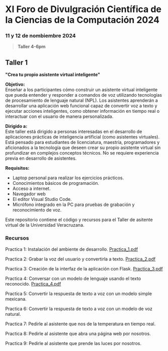 # XI Foro de Divulgración Científica de la Ciencias de la Computación 2024

### 11 y 12 de nombiembre 2024

> **Taller 4-6pm**

## Taller 1
**"Crea tu propio asistente virtual inteligente"**

**Objetivo:**  
Enseñar a los participantes cómo construir un asistente virtual inteligente que pueda entender y responder a comandos de voz utilizando tecnologías de procesamiento de lenguaje natural (NPL). Los asistentes aprenderán a desarrollar una aplicación web funcional capaz de convertir voz a texto y ejecutar acciones inteligentes, como obtener información en tiempo real o interactuar con el usuario de manera personalizada.

**Dirigido a:**  
Este taller está dirigido a personas interesadas en el desarrollo de aplicaciones prácticas de inteligencia artificial (como asistentes virtuales). Está pensado para estudiantes de licenciatura, maestría, programadores y aficionados a la tecnología que deseen crear su propio asistente virtual sin profundizar en complejos conceptos técnicos. No se requiere experiencia previa en desarrollo de asistentes.

**Requisitos:**  
- Laptop personal para realizar los ejercicios prácticos.
- Conocimientos básicos de programación.
- Acceso a internet.
- Navegador web
- El editor Visual Studio Code.
- Micrófono integrado en la PC para pruebas de grabación y reconocimiento de voz.

Este repositorio contiene el código y recursos para el Taller de asitente virtual de la Universidad Veracruzana.

### Recursos

Practica 1: Instalación del ambiente de desarrollo.
[Practica_1.pdf](https://github.com/user-attachments/files/17694393/Practica_1.pdf)

Practica 2: Grabar la voz del usuario y convertirla a texto.
[Practica_2.pdf](https://github.com/user-attachments/files/17710769/Practica_2.pdf)

Practica 3: Creación de la interfaz de la aplicación con Flask.
[Practica_3.pdf](https://github.com/user-attachments/files/17694858/Practica_3.pdf)

Practica 4: Conversar con un modelo de lenguaje usando el texto reconocido.
[Practica_4.pdf](https://github.com/user-attachments/files/17694417/Practica_4.pdf)

Practica 5: Convertir la respuesta de texto a voz con un modelo simple mexicana.
<!-- [Practica_5.pdf](https://github.com/user-attachments/files/17694432/Practica_5.pdf) -->

Practica 6: Convertir la respuesta de texto a voz con un modelo de voz natural.
<!-- [Practica_6.pdf](https://github.com/user-attachments/files/17694433/Practica_6.pdf) -->

Practica 7: Pedirle al asistente que nos de la temperatura en tiempo real.
<!-- [Practica_7.pdf](https://github.com/user-attachments/files/17694442/Practica_7.pdf) -->

Practica 8: Pedirle al asistente que abra una página web por nosotros.
<!-- [Practica_8.pdf](https://github.com/user-attachments/files/17694450/Practica_8.pdf) -->

Practica 9: Pedirle al asistente que prende las luces por nosotros.
<!-- [Practica_9.pdf](https://github.com/user-attachments/files/17694453/Practica_9.pdf) -->


